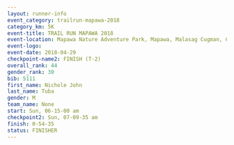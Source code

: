 ```yaml
---
layout: runner-info 
event_category: trailrun-mapawa-2018 
category_km: 5K 
event-title: TRAIL RUN MAPAWA 2018 
event-location: Mapawa Nature Adventure Park, Mapawa, Malasag Cugman, Cagayan de Oro Philippines 
event-logo: 
event-date: 2018-04-29 
checkpoint-name2: FINISH (T-2) 
overall_rank: 44
gender_rank: 30
bib: 5111
first_name: Nichole John
last_name: Tuba
gender: M
team_name: None
start: Sun, 06-15-00 am
checkpoint2: Sun, 07-09-35 am
finish: 0-54-35
status: FINISHER
---
```

